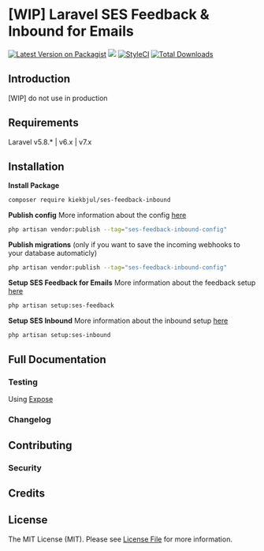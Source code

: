 # [WIP] Laravel SES Feedback & Inbound for Emails

[![Latest Version on Packagist](https://img.shields.io/packagist/v/kiekbjul/ses-feedback-inbound.svg?style=flat-square)](https://packagist.org/packages/kiekbjul/ses-feedback-inbound)
![](https://github.com/kiekbjul/ses-feedback-inbound/workflows/Run%20Tests/badge.svg?branch=master)
[![StyleCI](https://github.styleci.io/repos/289879761/shield?branch=master)](https://github.styleci.io/repos/289879761?branch=master)
[![Total Downloads](https://img.shields.io/packagist/dt/kiekbjul/ses-feedback-inbound.svg?style=flat-square)](https://packagist.org/packages/kiekbjul/ses-feedback-inbound)

## Introduction
[WIP] do not use in production

## Requirements

Laravel v5.8.* | v6.x | v7.x

## Installation

**Install Package**
```sh
composer require kiekbjul/ses-feedback-inbound
```

**Publish config**
More information about the config [here](docs/config.md)
```sh
php artisan vendor:publish --tag="ses-feedback-inbound-config"
```

**Publish migrations**
(only if you want to save the incoming webhooks to your database automaticly)
```sh
php artisan vendor:publish --tag="ses-feedback-inbound-config"
```

**Setup SES Feedback for Emails**
More information about the feedback setup [here](docs/ses-feedback-setup.md)
```sh
php artisan setup:ses-feedback
```

**Setup SES Inbound**
More information about the inbound setup [here](docs/ses-inbound-setup.md)
```sh
php artisan setup:ses-inbound
```

## Full Documentation

### Testing
Using [Expose](#todo)

### Changelog

## Contributing

### Security

## Credits

## License
The MIT License (MIT). Please see [License File](LICENSE.md) for more information.